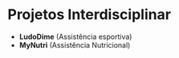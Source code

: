 # Projetos Interdisciplinar 
- <strong>LudoDime</strong> (Assistência esportiva)
- <strong>MyNutri</strong> (Assistência Nutricional)
